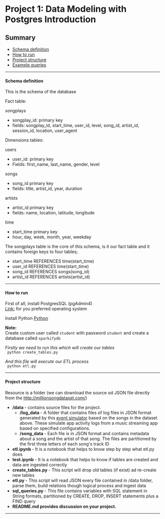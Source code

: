 # Project 1: Data Modeling with Postgres Introduction  

## Summary
* [Schema definition](#Schema-definition)
* [How to run](#How-to-run)
* [Project structure](#Project-structure)
* [Example queries](#Example-queries)
--------------------------------------------


#### Schema definition
This is the schema of the database

Fact table: 

songplays
* songplay_id: primary key <br>
* fields: songplay_id, start_time, user_id, level, song_id, artist_id, session_id, location, user_agent<br>

Dimensions tables:

users
* user_id: primary key<br>
* Fields: first_name, last_name, gender, level <br>

songs
* song_id primary key<br>
* fields: title, artist_id, year, duration <br>

artists
* artist_id primary key<br>
* fields: name, location, latitude, longitude <br>

time
* start_time primary key<br>
* hour, day, week, month, year, weekday <br>


The songplays table is the core of this schema, is it our fact table and it contains foreign keys to four tables;
* start_time REFERENCES time(start_time)
* user_id REFERENCES time(start_time)
* song_id REFERENCES songs(song_id)
* artist_id REFERENCES artists(artist_id)

--------------------------------------------

#### How to run
First of all, install PostgresSQL (pgAdmin4) <br>
[Link:](https://www.postgresql.org/download/) for you preferred operating system <br>

Install Python [Python](https://www.python.org/downloads/) <br>

<b> Note: </b><br>
Create custom user called `student` with password `student` and create a database called `sparkifydb`

<I> Firstly we need to run this which will create our tables </I> <br>
`` python create_tables.py`` <br>

<I> And this file will execute our ETL process </I> <br>
`` python etl.py`` <br>

----------------------------

#### Project structure
Resource is a folder (we can download the source od JSON file directly from the http://millionsongdataset.com/)

* <b> /data </b> - contains source files for the project. 
  * <b> /log_data </b> - A folder that contains files of log files in JSON format generated by this [event simulator](https://github.com/Interana/eventsim) based on the songs in the dataset above. These simulate app activity logs from a music streaming app based on specified configurations.
  * <b> /song_data </b> -  Each file is in JSON format and contains metadata about a song and the artist of that song. The files are partitioned by the first three letters of each song's track ID
* <b> etl.ipynb </b> - It is a notebook that helps to know step by step what etl.py does
* <b> test.ipynb </b> - It is a notebook that helps to know if tables are created and data are ingested correctly 
* <b> create_tables.py </b> - This script will drop old tables (if exist) ad re-create new tables
* <b> etl.py </b> - This script will read JSON every file contained in /data folder, parse them, build relations though logical process and ingest data 
* <b> sql_queries.py </b> - This file contains variables with SQL statement in String formats, partitioned by CREATE, DROP, INSERT statements plus a FIND query
* <b> README.md provides discussion on your project.

----------------------------
